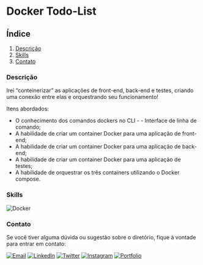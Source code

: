 # Docker Todo-List

## Índice

1. [Descrição](#descrição)
2. [Skills](#skills)
3. [Contato](#contato)

### Descrição

Irei “conteinerizar” as aplicações de front-end, back-end e testes, criando uma conexão entre elas e orquestrando seu funcionamento!

Itens abordados:
- O conhecimento dos comandos dockers no CLI - - Interface de linha de comando;
- A habilidade de criar um container Docker para uma aplicação de front-end;
- A habilidade de criar um container Docker para uma aplicação de back-end;
- A habilidade de criar um container Docker para uma aplicação de testes;
- A habilidade de orquestrar os três containers utilizando o Docker compose.

### Skills

![Docker](https://img.shields.io/badge/Docker-2496ED?style=for-the-badge&logo=docker&logoColor=white)

### Contato

Se você tiver alguma dúvida ou sugestão sobre o diretório, fique à vontade para entrar em contato:

[![Email](https://img.shields.io/badge/Email-D14836?style=for-the-badge&logo=gmail&logoColor=white)](mailto:righigordev@gmail.com)
[![LinkedIn](https://img.shields.io/badge/LinkedIn-0077B5?style=for-the-badge&logo=linkedin&logoColor=white)](https://www.linkedin.com/in/igor-righi/) [![Twitter](https://img.shields.io/badge/Twitter-1DA1F2?style=for-the-badge&logo=twitter&logoColor=white)](https://twitter.com/righigor) [![Instagram](https://img.shields.io/badge/Instagram-E4405F?style=for-the-badge&logo=instagram&logoColor=white)](https://www.instagram.com/righigor/) [![Portfolio](https://img.shields.io/badge/Portfolio-9cf?style=for-the-badge&logo=appveyor&logoColor=white)](https://righigordev.netlify.app/)